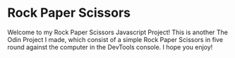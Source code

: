 # Rock Paper Scissors

Welcome to my Rock Paper Scissors Javascript Project! This is another The Odin Project I made, which consist of a simple Rock Paper Scissors in five round against the computer in the DevTools console. I hope you enjoy!